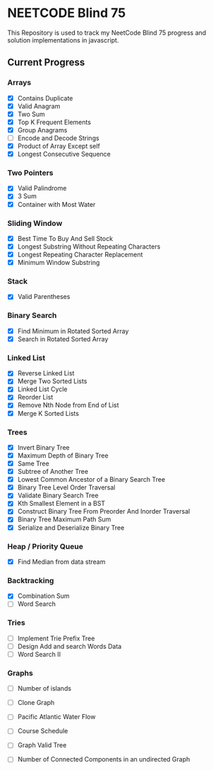# NEETCODE Blind 75
This Repository is used to track my NeetCode Blind 75 progress and solution implementations in javascript.

## Current Progress

### Arrays
- [x] Contains Duplicate
- [x] Valid Anagram
- [x] Two Sum
- [x] Top K Frequent Elements
- [x] Group Anagrams
- [ ] Encode and Decode Strings
- [x] Product of Array Except self
- [x] Longest Consecutive Sequence

### Two Pointers
- [x] Valid Palindrome
- [x] 3 Sum
- [x] Container with Most Water

### Sliding Window
- [x] Best Time To Buy And Sell Stock
- [x] Longest Substring Without Repeating Characters
- [x] Longest Repeating Character Replacement
- [x] Minimum Window Substring

### Stack
- [x] Valid Parentheses

### Binary Search
- [x] Find Minimum in Rotated Sorted Array
- [x] Search in Rotated Sorted Array

### Linked List
- [x] Reverse Linked List
- [x] Merge Two Sorted Lists
- [x] Linked List Cycle
- [x] Reorder List
- [x] Remove Nth Node from End of List
- [x] Merge K Sorted Lists

### Trees
- [x] Invert Binary Tree
- [x] Maximum Depth of Binary Tree
- [x] Same Tree
- [x] Subtree of Another Tree
- [x] Lowest Common Ancestor of a Binary Search Tree
- [x] Binary Tree Level Order Traversal
- [x] Validate Binary Search Tree
- [x] Kth Smallest Element in a BST
- [x] Construct Binary Tree From Preorder And Inorder Traversal
- [x] Binary Tree Maximum Path Sum
- [x] Serialize and Deserialize Binary Tree

### Heap / Priority Queue
- [x] Find Median from data stream

### Backtracking
- [x] Combination Sum
- [ ] Word Search

### Tries
- [ ] Implement Trie Prefix Tree 
- [ ] Design Add and search Words Data
- [ ] Word Search II

### Graphs
- [ ] Number of islands 
- [ ] Clone Graph 
- [ ] Pacific Atlantic Water Flow 
- [ ] Course Schedule 
- [ ] Graph Valid Tree 
- [ ] Number of Connected Components in an undirected Graph 


